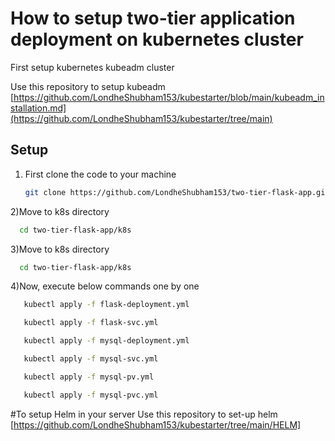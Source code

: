  
# How to setup two-tier application deployment on kubernetes cluster

First setup kubernetes kubeadm cluster

Use this repository to setup kubeadm [https://github.com/LondheShubham153/kubestarter/blob/main/kubeadm_installation.md](https://github.com/LondheShubham153/kubestarter/tree/main)

## Setup

1) First clone the code to your machine
   ```bash
   git clone https://github.com/LondheShubham153/two-tier-flask-app.git
   ```
2)Move to k8s directory
 ```bash
   cd two-tier-flask-app/k8s
   ```
3)Move to k8s directory
 ```bash
   cd two-tier-flask-app/k8s
   ```
4)Now, execute below commands one by one
```bash
   kubectl apply -f flask-deployment.yml
   ```
```bash
   kubectl apply -f flask-svc.yml
   ```
```bash
   kubectl apply -f mysql-deployment.yml
   ```
```bash
   kubectl apply -f mysql-svc.yml
   ```
```bash
   kubectl apply -f mysql-pv.yml
   ```
```bash
   kubectl apply -f mysql-pvc.yml
   ```
#To setup Helm in your server 
Use this repository to set-up helm [https://github.com/LondheShubham153/kubestarter/tree/main/HELM]

